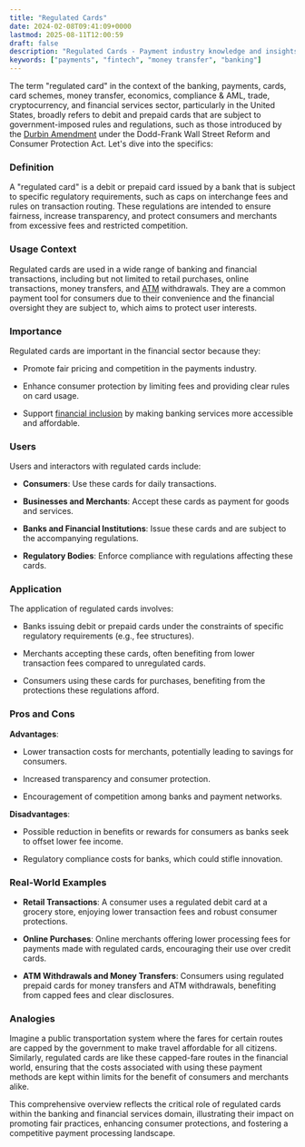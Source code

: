 ```yaml
---
title: "Regulated Cards"
date: 2024-02-08T09:41:09+0000
lastmod: 2025-08-11T12:00:59
draft: false
description: "Regulated Cards - Payment industry knowledge and insights"
keywords: ["payments", "fintech", "money transfer", "banking"]
---
```


The term "regulated card" in the context of the banking, payments, cards, card schemes, money transfer, economics, compliance & AML, trade, cryptocurrency, and financial services sector, particularly in the United States, broadly refers to debit and prepaid cards that are subject to government-imposed rules and regulations, such as those introduced by the [Durbin Amendment](https://faisalkhanllc.xyz/resources/payments-wiki/d/durbin-amendment/) under the Dodd-Frank Wall Street Reform and Consumer Protection Act. Let's dive into the specifics:

### Definition

A "regulated card" is a debit or prepaid card issued by a bank that is subject to specific regulatory requirements, such as caps on interchange fees and rules on transaction routing. These regulations are intended to ensure fairness, increase transparency, and protect consumers and merchants from excessive fees and restricted competition.

### Usage Context

Regulated cards are used in a wide range of banking and financial transactions, including but not limited to retail purchases, online transactions, money transfers, and [ATM](https://faisalkhanllc.xyz/resources/payments-wiki/a/automated-teller-machine-atm/) withdrawals. They are a common payment tool for consumers due to their convenience and the financial oversight they are subject to, which aims to protect user interests.

### Importance

Regulated cards are important in the financial sector because they:

- Promote fair pricing and competition in the payments industry.

- Enhance consumer protection by limiting fees and providing clear rules on card usage.

- Support [financial inclusion](https://faisalkhanllc.xyz/resources/payments-wiki/f/what-is-financial-inclusion/) by making banking services more accessible and affordable.

### Users

Users and interactors with regulated cards include:

- **Consumers**: Use these cards for daily transactions.

- **Businesses and Merchants**: Accept these cards as payment for goods and services.

- **Banks and Financial Institutions**: Issue these cards and are subject to the accompanying regulations.

- **Regulatory Bodies**: Enforce compliance with regulations affecting these cards.

### Application

The application of regulated cards involves:

- Banks issuing debit or prepaid cards under the constraints of specific regulatory requirements (e.g., fee structures).

- Merchants accepting these cards, often benefiting from lower transaction fees compared to unregulated cards.

- Consumers using these cards for purchases, benefiting from the protections these regulations afford.

### Pros and Cons

**Advantages**:

- Lower transaction costs for merchants, potentially leading to savings for consumers.

- Increased transparency and consumer protection.

- Encouragement of competition among banks and payment networks.

**Disadvantages**:

- Possible reduction in benefits or rewards for consumers as banks seek to offset lower fee income.

- Regulatory compliance costs for banks, which could stifle innovation.

### Real-World Examples

- **Retail Transactions**: A consumer uses a regulated debit card at a grocery store, enjoying lower transaction fees and robust consumer protections.

- **Online Purchases**: Online merchants offering lower processing fees for payments made with regulated cards, encouraging their use over credit cards.

- **ATM Withdrawals and Money Transfers**: Consumers using regulated prepaid cards for money transfers and ATM withdrawals, benefiting from capped fees and clear disclosures.

### Analogies

Imagine a public transportation system where the fares for certain routes are capped by the government to make travel affordable for all citizens. Similarly, regulated cards are like these capped-fare routes in the financial world, ensuring that the costs associated with using these payment methods are kept within limits for the benefit of consumers and merchants alike.

This comprehensive overview reflects the critical role of regulated cards within the banking and financial services domain, illustrating their impact on promoting fair practices, enhancing consumer protections, and fostering a competitive payment processing landscape.